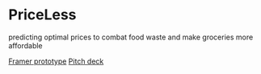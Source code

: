 # PriceLess
predicting optimal prices to combat food waste and make groceries more affordable

[Framer prototype](https://jubilant-company-793443.framer.app/)
[Pitch deck](https://pitch.com/public/05c984f7-8426-4ae6-9de2-8562221193bd)